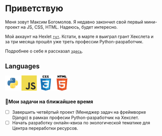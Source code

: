 # Приветствую

Меня зовут Максим Богомолов. Я недавно закончил свой первый мини-проект на JS, CSS, HTML. Надеюсь, будет интересно.

Мой аккаунт на Hexlet <code><a href="https://ru.hexlet.io/u/fiftinmen">тут</a></code>. Кстати, в марте я выиграл грант Хекслета и за три месяца прошёл уже треть профессии Python-разработчик.

Подробнее о себе я рассказал <code><a href="https://fiftinmen.github.io/about_me/">здесь</a></code>.

## Languages

<span>
  <img height="50" src="https://raw.githubusercontent.com/github/explore/80688e429a7d4ef2fca1e82350fe8e3517d3494d/topics/python/python.png" title="python">
  <img height="50" src="https://raw.githubusercontent.com/github/explore/80688e429a7d4ef2fca1e82350fe8e3517d3494d/topics/javascript/javascript.png" title="javascript">
  <img height="50" src="https://raw.githubusercontent.com/github/explore/80688e429a7d4ef2fca1e82350fe8e3517d3494d/topics/css/css.png" title="css">
  <img height="50" src="https://raw.githubusercontent.com/github/explore/80688e429a7d4ef2fca1e82350fe8e3517d3494d/topics/html/html.png" title="html">
</span>


 ### 🚧Мои задачи на ближайшее время
<!-- TODO-IST:START -->
* [ ] Завершить четвёртый проект (Менеджер задач на фреймворке Django) в рамках професии Python-разработчик на Хекслет.
* [ ] Начать разработку онлайн-квиза по экологической тематике для Центра переработки ресурсов.
<!-- TODO-IST:END -->
